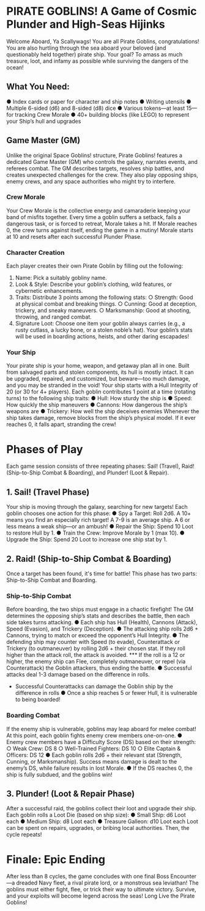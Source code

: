 # PIRATE GOBLINS! A Game of Cosmic Plunder and High-Seas Hijinks
Welcome Aboard, Ya Scallywags!
You are all Pirate Goblins, congratulations! You are also hurtling through the sea aboard your beloved (and questionably held together) pirate ship. Your goal? To amass as much treasure, loot, and infamy as possible while surviving the dangers of the ocean!
## What You Need:
● Index cards or paper for character and ship notes
● Writing utensils
● Multiple 6-sided (d6) and 8-sided (d8) dice
● Various tokens—at least 15—for tracking Crew Morale
● 40+ building blocks (like LEGO) to represent your Ship’s hull and upgrades
## Game Master (GM)
Unlike the original Space Goblins! structure, Pirate Goblins! features a dedicated Game Master (GM) who controls the galaxy, narrates events, and referees combat. The GM describes targets, resolves ship battles, and creates unexpected challenges for the crew. They also play opposing ships, enemy crews, and any space authorities who might try to interfere.
### Crew Morale
Your Crew Morale is the collective energy and camaraderie keeping your band of misfits together. Every time a goblin suffers a setback, fails a dangerous task, or is forced to retreat, Morale takes a hit. If Morale reaches 0, the crew turns against itself, ending the game in a mutiny!
Morale starts at 10 and resets after each successful Plunder Phase.
### Character Creation
Each player creates their own Pirate Goblin by filling out the following:
1. Name: Pick a suitably gobliny name.
2. Look & Style: Describe your goblin’s clothing, wild features, or cybernetic enhancements.
3. Traits: Distribute 3 points among the following stats:
○ Strength: Good at physical combat and breaking things.
○ Cunning: Good at deception, trickery, and sneaky maneuvers.
○ Marksmanship: Good at shooting, throwing, and ranged combat.
4. Signature Loot: Choose one item your goblin always carries (e.g., a rusty cutlass, a lucky bone, or a stolen noble’s hat).
Your goblin’s stats will be used in boarding actions, heists, and other daring escapades!
### Your Ship
Your pirate ship is your home, weapon, and getaway plan all in one. Built from salvaged parts and stolen components, its hull is mostly intact. It can be upgraded, repaired, and customized, but beware—too much damage, and you may be stranded in the void!
Your ship starts with a Hull Integrity of 20 (or 30 for 4+ players).
Each goblin contributes 1 point at a time (rotating turns) to the following ship traits:
● Hull: How sturdy the ship is
● Speed: How quickly the ship maneuvers
● Cannons: How dangerous the ship’s weapons are
● Trickery: How well the ship deceives enemies
Whenever the ship takes damage, remove blocks from the ship’s physical model. If it ever reaches 0, it falls apart, stranding the crew!
# Phases of Play
Each game session consists of three repeating phases: Sail! (Travel), Raid! (Ship-to-Ship Combat & Boarding), and Plunder! (Loot & Repair).
## 1. Sail! (Travel Phase)
Your ship is moving through the galaxy, searching for new targets! Each goblin chooses one action for this phase:
● Spy a Target: Roll 2d6. A 10+ means you find an especially rich target! A 7-9 is an average ship. A 6 or less means a weak ship—or an ambush!
● Repair the Ship: Spend 10 Loot to restore Hull by 1.
● Train the Crew: Improve Morale by 1 (max 10).
● Upgrade the Ship: Spend 20 Loot to increase one ship stat by 1.
## 2. Raid! (Ship-to-Ship Combat & Boarding)
Once a target has been found, it's time for battle! This phase has two parts: Ship-to-Ship Combat and Boarding.
### Ship-to-Ship Combat
Before boarding, the two ships must engage in a chaotic firefight! The GM determines the opposing ship’s stats and describes the battle, then each side takes turns attacking.
● Each ship has Hull (Health), Cannons (Attack), Speed (Evasion), and Trickery (Deception).
● The attacking ship rolls 2d6 + Cannons, trying to match or exceed the opponent’s Hull Integrity.
● The defending ship may counter with Speed (to evade), Counterattack or Trickery (to outmaneuver) by rolling 2d6 + their chosen stat. If they roll higher than the attack roll, the attack is avoided.
*** If the roll is a 12 or higher, the enemy ship can Flee, completely outmaneuver, or repel (via Counterattack) the Goblin attackers, thus ending the battle.
● Successful attacks deal 1-3 damage based on the difference in rolls.
* Successful Counterattacks can damage the Goblin ship by the difference in rolls
● Once a ship reaches 5 or fewer Hull, it is vulnerable to being boarded!
### Boarding Combat
If the enemy ship is vulnerable, goblins may leap aboard for melee combat! At this point, each goblin fights enemy crew members one-on-one.
● Enemy crew members have a Difficulty Score (DS) based on their strength:
○ Weak Crew: DS 8
○ Well-Trained Fighters: DS 10
○ Elite Captain & Officers: DS 12
● Each goblin rolls 2d6 + their relevant stat (Strength, Cunning, or Marksmanship). Success means damage is dealt to the enemy’s DS, while failure results in lost Morale.
● If the DS reaches 0, the ship is fully subdued, and the goblins win!
## 3. Plunder! (Loot & Repair Phase)
After a successful raid, the goblins collect their loot and upgrade their ship. Each goblin rolls a Loot Die (based on ship size):
● Small Ship: d6 Loot each
● Medium Ship: d8 Loot each
● Treasure Galleon: d10 Loot each
Loot can be spent on repairs, upgrades, or bribing local authorities.
Then, the cycle repeats!

# Finale: Epic Ending
After less than 8 cycles, the game concludes with one final Boss Encounter—a dreaded Navy fleet, a rival pirate lord, or a monstrous sea leviathan! The goblins must either fight, flee, or trick their way to ultimate victory.
Survive, and your exploits will become legend across the seas!
Long Live the Pirate Goblins!